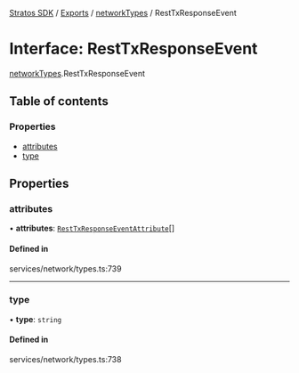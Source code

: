 [Stratos SDK](../README.md) / [Exports](../modules.md) / [networkTypes](../modules/networkTypes.md) / RestTxResponseEvent

# Interface: RestTxResponseEvent

[networkTypes](../modules/networkTypes.md).RestTxResponseEvent

## Table of contents

### Properties

- [attributes](networkTypes.RestTxResponseEvent.md#attributes)
- [type](networkTypes.RestTxResponseEvent.md#type)

## Properties

### attributes

• **attributes**: [`RestTxResponseEventAttribute`](networkTypes.RestTxResponseEventAttribute.md)[]

#### Defined in

services/network/types.ts:739

___

### type

• **type**: `string`

#### Defined in

services/network/types.ts:738
